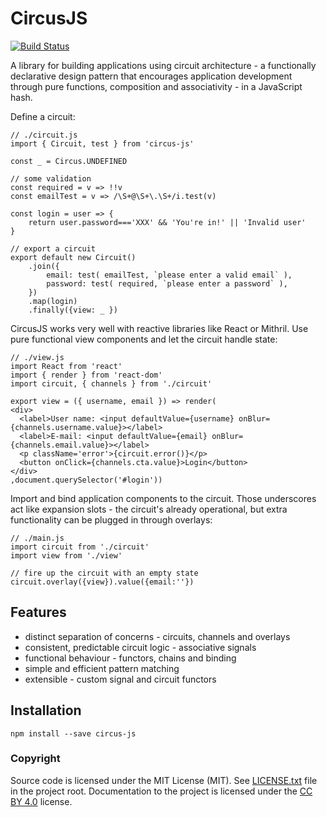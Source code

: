 # CircusJS

[![Build Status](https://travis-ci.org/philtoms/circus-js.svg?branch=master)](https://travis-ci.org/philtoms/circus-js)

A library for building applications using circuit architecture - a functionally declarative design pattern that encourages application development through pure functions, composition and associativity - in a JavaScript hash.

Define a circuit:

```
// ./circuit.js
import { Circuit, test } from 'circus-js'

const _ = Circus.UNDEFINED

// some validation
const required = v => !!v
const emailTest = v => /\S+@\S+\.\S+/i.test(v)

const login = user => {
    return user.password==='XXX' && 'You're in!' || 'Invalid user'
}

// export a circuit
export default new Circuit()
    .join({
        email: test( emailTest, `please enter a valid email` ),
        password: test( required, `please enter a password` ),
    })
    .map(login)
    .finally({view: _ })
```

CircusJS works very well with reactive libraries like React or Mithril. Use pure functional view components and let the circuit handle state:

```
// ./view.js
import React from 'react'
import { render } from 'react-dom'
import circuit, { channels } from './circuit'

export view = ({ username, email }) => render(
<div>
  <label>User name: <input defaultValue={username} onBlur={channels.username.value}></label>
  <label>E-mail: <input defaultValue={email} onBlur={channels.email.value}></label>
  <p className='error'>{circuit.error()}</p>
  <button onClick={channels.cta.value}>Login</button>
</div>
,document.querySelector('#login'))
```

Import and bind application components to the circuit. Those underscores act like expansion slots - the circuit's already operational, but extra functionality can be plugged in through overlays:

```
// ./main.js
import circuit from './circuit'
import view from './view'

// fire up the circuit with an empty state
circuit.overlay({view}).value({email:''})
```

## Features

* distinct separation of concerns - circuits, channels and overlays
* consistent, predictable circuit logic - associative signals
* functional behaviour - functors, chains and binding
* simple and efficient pattern matching
* extensible - custom signal and circuit functors

## Installation
```shell
npm install --save circus-js
```

### Copyright

Source code is licensed under the MIT License (MIT). See [LICENSE.txt](./LICENSE.txt)
file in the project root. Documentation to the project is licensed under the
[CC BY 4.0](http://creativecommons.org/licenses/by/4.0/) license.

